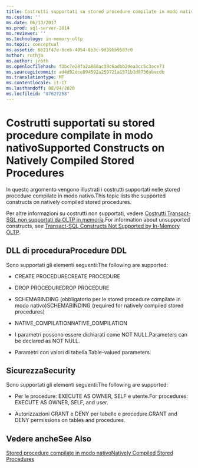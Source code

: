 ```yaml
---
title: Costrutti supportati su stored procedure compilate in modo nativo | Microsoft Docs
ms.custom: ''
ms.date: 06/13/2017
ms.prod: sql-server-2014
ms.reviewer: ''
ms.technology: in-memory-oltp
ms.topic: conceptual
ms.assetid: 6b21f47e-bceb-4054-8b3c-9d39bb9583c0
author: rothja
ms.author: jroth
ms.openlocfilehash: f3bc7e28fa2a868ac39c6adbb2dea3cc5c3ace73
ms.sourcegitcommit: ad4d92dce894592a259721a1571b1d8736abacdb
ms.translationtype: MT
ms.contentlocale: it-IT
ms.lasthandoff: 08/04/2020
ms.locfileid: "87627258"
---
```

# <a name="supported-constructs-on-natively-compiled-stored-procedures"></a><span data-ttu-id="5954f-102">Costrutti supportati su stored procedure compilate in modo nativo</span><span class="sxs-lookup"><span data-stu-id="5954f-102">Supported Constructs on Natively Compiled Stored Procedures</span></span>
  <span data-ttu-id="5954f-103">In questo argomento vengono illustrati i costrutti supportati nelle stored procedure compilate in modo nativo.</span><span class="sxs-lookup"><span data-stu-id="5954f-103">This topic lists the supported constructs on natively compiled stored procedures.</span></span>  
  
 <span data-ttu-id="5954f-104">Per altre informazioni su costrutti non supportati, vedere [Costrutti Transact-SQL non supportati da OLTP in memoria](transact-sql-constructs-not-supported-by-in-memory-oltp.md).</span><span class="sxs-lookup"><span data-stu-id="5954f-104">For information about unsupported constructs, see [Transact-SQL Constructs Not Supported by In-Memory OLTP](transact-sql-constructs-not-supported-by-in-memory-oltp.md).</span></span>  
  
## <a name="procedure-ddl"></a><span data-ttu-id="5954f-105">DLL di procedura</span><span class="sxs-lookup"><span data-stu-id="5954f-105">Procedure DDL</span></span>  
 <span data-ttu-id="5954f-106">Sono supportati gli elementi seguenti:</span><span class="sxs-lookup"><span data-stu-id="5954f-106">The following are supported:</span></span>  
  
-   <span data-ttu-id="5954f-107">CREATE PROCEDURE</span><span class="sxs-lookup"><span data-stu-id="5954f-107">CREATE PROCEDURE</span></span>  
  
-   <span data-ttu-id="5954f-108">DROP PROCEDURE</span><span class="sxs-lookup"><span data-stu-id="5954f-108">DROP PROCEDURE</span></span>  
  
-   <span data-ttu-id="5954f-109">SCHEMABINDING (obbligatorio per le stored procedure compilate in modo nativo)</span><span class="sxs-lookup"><span data-stu-id="5954f-109">SCHEMABINDING (required for natively compiled stored procedures)</span></span>  
  
-   <span data-ttu-id="5954f-110">NATIVE_COMPILATION</span><span class="sxs-lookup"><span data-stu-id="5954f-110">NATIVE_COMPILATION</span></span>  
  
-   <span data-ttu-id="5954f-111">I parametri possono essere dichiarati come NOT NULL.</span><span class="sxs-lookup"><span data-stu-id="5954f-111">Parameters can be declared as NOT NULL.</span></span>  
  
-   <span data-ttu-id="5954f-112">Parametri con valori di tabella.</span><span class="sxs-lookup"><span data-stu-id="5954f-112">Table-valued parameters.</span></span>  
  
## <a name="security"></a><span data-ttu-id="5954f-113">Sicurezza</span><span class="sxs-lookup"><span data-stu-id="5954f-113">Security</span></span>  
 <span data-ttu-id="5954f-114">Sono supportati gli elementi seguenti:</span><span class="sxs-lookup"><span data-stu-id="5954f-114">The following are supported:</span></span>  
  
-   <span data-ttu-id="5954f-115">Per le procedure: EXECUTE AS OWNER, SELF e utente.</span><span class="sxs-lookup"><span data-stu-id="5954f-115">For procedures: EXECUTE AS OWNER, SELF, and user.</span></span>  
  
-   <span data-ttu-id="5954f-116">Autorizzazioni GRANT e DENY per tabelle e procedure.</span><span class="sxs-lookup"><span data-stu-id="5954f-116">GRANT and DENY permissions on tables and procedures.</span></span>  
  
## <a name="see-also"></a><span data-ttu-id="5954f-117">Vedere anche</span><span class="sxs-lookup"><span data-stu-id="5954f-117">See Also</span></span>  
 [<span data-ttu-id="5954f-118">Stored procedure compilate in modo nativo</span><span class="sxs-lookup"><span data-stu-id="5954f-118">Natively Compiled Stored Procedures</span></span>](natively-compiled-stored-procedures.md)  
  
  
